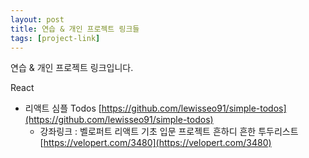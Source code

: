 ```yaml
---
layout: post
title: 연습 & 개인 프로젝트 링크들
tags: [project-link]
---
```


연습 & 개인 프로젝트 링크입니다.

 React
  - 리액트 심플 Todos [https://github.com/lewisseo91/simple-todos](https://github.com/lewisseo91/simple-todos) 
      - 강좌링크 : 벨로퍼트 리액트 기초 입문 프로젝트 흔하디 흔한 투두리스트[https://velopert.com/3480](https://velopert.com/3480)